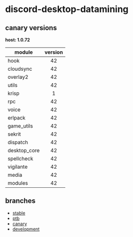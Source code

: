 # discord-desktop-datamining

## canary versions

**host: 1.0.72**

| module | version |
| ------ | :-----: |
| hook | 42 |
| cloudsync | 42 |
| overlay2 | 42 |
| utils | 42 |
| krisp | 1 |
| rpc | 42 |
| voice | 42 |
| erlpack | 42 |
| game_utils | 42 |
| sekrit | 42 |
| dispatch | 42 |
| desktop_core | 42 |
| spellcheck | 42 |
| vigilante | 42 |
| media | 42 |
| modules | 42 |

## branches

- [stable](https://github.com/OpenAsar/discord-desktop-datamining/tree/stable)
- [ptb](https://github.com/OpenAsar/discord-desktop-datamining/tree/ptb)
- [canary](https://github.com/OpenAsar/discord-desktop-datamining/tree/canary)
- [development](https://github.com/OpenAsar/discord-desktop-datamining/tree/development)